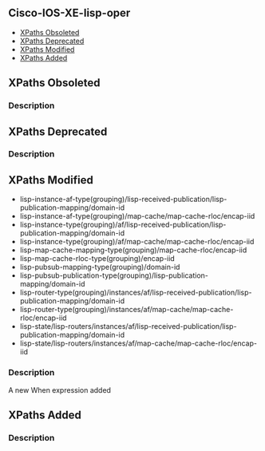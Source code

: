 ## Cisco-IOS-XE-lisp-oper


- [XPaths Obsoleted](#xpaths-obsoleted)
- [XPaths Deprecated](#xpaths-deprecated)
- [XPaths Modified](#xpaths-modified)
- [XPaths Added](#xpaths-added)

## XPaths Obsoleted

### Description

## XPaths Deprecated

### Description

## XPaths Modified

- lisp-instance-af-type(grouping)/lisp-received-publication/lisp-publication-mapping/domain-id
- lisp-instance-af-type(grouping)/map-cache/map-cache-rloc/encap-iid
- lisp-instance-type(grouping)/af/lisp-received-publication/lisp-publication-mapping/domain-id
- lisp-instance-type(grouping)/af/map-cache/map-cache-rloc/encap-iid
- lisp-map-cache-mapping-type(grouping)/map-cache-rloc/encap-iid
- lisp-map-cache-rloc-type(grouping)/encap-iid
- lisp-pubsub-mapping-type(grouping)/domain-id
- lisp-pubsub-publication-type(grouping)/lisp-publication-mapping/domain-id
- lisp-router-type(grouping)/instances/af/lisp-received-publication/lisp-publication-mapping/domain-id
- lisp-router-type(grouping)/instances/af/map-cache/map-cache-rloc/encap-iid
- lisp-state/lisp-routers/instances/af/lisp-received-publication/lisp-publication-mapping/domain-id
- lisp-state/lisp-routers/instances/af/map-cache/map-cache-rloc/encap-iid

### Description

A new When expression added

## XPaths Added

### Description

